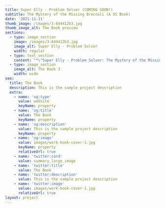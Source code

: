 ```yaml
---
title: Super Elly - Problem Solver (COMING SOON!)
subtitle: The Mystery of the Missing Broccoli (A 5S Book)
date: '2021-11-11'
thumb_image: /images/3-644412b3.jpg
thumb_image_alt: The Book preview
sections:
  - type: image_section
    image: /images/3-644412b3.jpg
    image_alt: Super Elly - Problem Solver
    width: regular
  - type: text_section
    content: "*\"Super Elly - Problem Solver: The Mystery of the Missing Broccoli\"* is the second book in the Elly Problem Solving Books series that includes *\"Why is Elly Covered in Jelly?\" which* debuted as #1 in New Releases for both Early Childhood Education and Children's Asia & Asian America Stories!\n\nResearch has shown that children who are taught critical thinking skills become smarter, more independent, and more creative.\n\nWith this book children of all ages can easily learn the 5S methodology that has been used for decades in Fortune 500 organizations, in a fun story with beautiful illustrations. The 5S methodology was developed in Japan and has helped to enable major advances in multiple industries including manufacturing, healthcare, education, and government. This book also introduces the concept of visual management within 5S. \_These foundational concepts can be applied everywhere and spur children to apply the concepts at home and school.\n\nJoin Elly and Millie as they figure out the mystery of the missing broccoli. \_What will they do to find the missing broccoli and make sure the broccoli does not go missing again? \_Another book in the Elly Problem Solving Series that parents and children both love to read, with a very funny story and vibrant pictures that spark conversation after the story is over.\n"
  - type: image_section
    image_alt: The Book 3
    width: wide
seo:
  title: The Book
  description: This is the sample project description
  extra:
    - name: 'og:type'
      value: website
      keyName: property
    - name: 'og:title'
      value: The Book
      keyName: property
    - name: 'og:description'
      value: This is the sample project description
      keyName: property
    - name: 'og:image'
      value: images/work-book-cover-1.jpg
      keyName: property
      relativeUrl: true
    - name: 'twitter:card'
      value: summary_large_image
    - name: 'twitter:title'
      value: The Book
    - name: 'twitter:description'
      value: This is the sample project description
    - name: 'twitter:image'
      value: images/work-book-cover-1.jpg
      relativeUrl: true
layout: project
---
```


